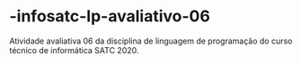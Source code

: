 # -infosatc-lp-avaliativo-06
Atividade avaliativa 06 da disciplina de linguagem de programação do curso técnico de informática SATC 2020.
